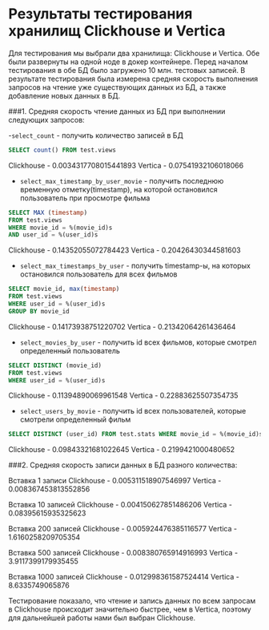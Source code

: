 # Результаты тестирования хранилищ Clickhouse и Vertica

Для тестирования мы выбрали два хранилища: Clickhouse и Vertica. Обе были развернуты на одной ноде в докер контейнере. Перед началом тестирования в обе БД было загружено 10 млн. тестовых записей.
В результате тестирования была измерена средняя скорость выполнения запросов на чтение уже существующих данных из БД, а также добавление новых данных в БД.

###1. Средняя скорость чтение данных из БД при выполнении следующих запросов:

-`select_count` - получить количество записей в БД
```sql
SELECT count() FROM test.views
```
Clickhouse - 0.0034317708015441893
Vertica - 0.07541932106018066

- `select_max_timestamp_by_user_movie` - получить последнюю временную отметку(timestamp), на которой остановился пользователь при просмотре фильма
```sql
SELECT MAX (timestamp) 
FROM test.views 
WHERE movie_id = %(movie_id)s 
AND user_id = %(user_id)s
```
Clickhouse - 0.14352055072784423
Vertica - 0.20426430344581603

- `select_max_timestamps_by_user` - получить timestamp-ы, на которых остановился пользователь для всех фильмов
```sql
SELECT movie_id, max(timestamp) 
FROM test.views 
WHERE user_id = %(user_id)s 
GROUP BY movie_id
```
Clickhouse - 0.14173938751220702
Vertica - 0.21342064261436464

- `select_movies_by_user` - получить id всех фильмов, которые смотрел определенный пользователь
```sql
SELECT DISTINCT (movie_id) 
FROM test.views 
WHERE user_id = %(user_id)s
```
Clickhouse - 0.11394890069961548
Vertica - 0.22883625507354735

- `select_users_by_movie` - получить id всех пользователей, которые смотрели определенный фильм
```sql
SELECT DISTINCT (user_id) FROM test.stats WHERE movie_id = %(movie_id)s
```
Clickhouse - 0.09843321681022645
Vertica - 0.2199421000480652


###2. Средняя скорость записи данных в БД разного количества:

Вставка 1 записи
Clickhouse - 0.005311518907546997
Vertica - 0.008367453813552856

Вставка 10 записей
Clickhouse - 0.004150627851486206
Vertica - 0.08395615935325623

Вставка 200 записей
Clickhouse - 0.005924476385116577
Vertica - 1.6160258209705354

Вставка 500 записей
Clickhouse - 0.008380765914916993
Vertica - 3.9117399179935455

Вставка 1000 записей
Clickhouse - 0.012998361587524414
Vertica - 8.6335749065876


Тестирование показало, что чтение и запись данных по всем запросам в Clickhouse происходит значительно быстрее, чем в Vertica, поэтому для дальнейшей работы нами был выбран Clickhouse.
